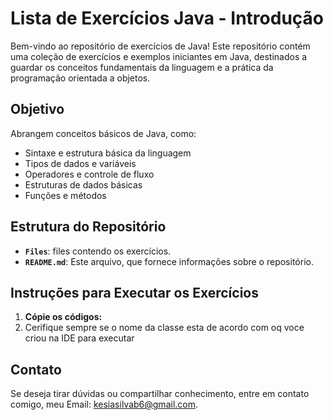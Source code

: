 # Lista de Exercícios Java - Introdução

Bem-vindo ao repositório de exercícios de Java! Este repositório contém uma coleção de exercícios e exemplos iniciantes em Java, destinados a guardar os conceitos fundamentais da linguagem e a prática da programação orientada a objetos.

## Objetivo

 Abrangem conceitos básicos de Java, como:

- Sintaxe e estrutura básica da linguagem
- Tipos de dados e variáveis
- Operadores e controle de fluxo
- Estruturas de dados básicas
- Funções e métodos

## Estrutura do Repositório

- **`Files`**: files contendo os exercícios.
- **`README.md`**: Este arquivo, que fornece informações sobre o repositório.

## Instruções para Executar os Exercícios

1. **Cópie os códigos:**
2. Cerifique sempre se o nome da classe esta de acordo com oq voce criou na IDE para executar

## Contato

Se deseja tirar dúvidas ou compartilhar conhecimento, entre em contato comigo, meu Email: [kesiasilvab6@gmail.com](mailto:seu-email@exemplo.com).

